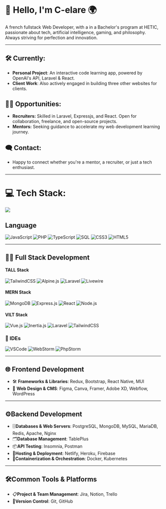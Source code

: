 # 💫 Hello, I'm C-elare 🌍
A french fullstack Web Developer, with a  in a Bachelor's program at HETIC, passionate about tech, artificial intelligence, gaming, and philosophy. Always striving for perfection and innovation.

---
## 🛠 Currently:
- **Personal Project**: An interactive code learning app, powered by OpenAI's API, Laravel & React.
- **Client Work**: Also actively engaged in building three other websites for clients.
## 👩‍💻 Opportunities:
- **Recruiters:** Skilled in Laravel, Expressjs, and React. Open for collaboration, freelance, and open-source projects.
- **Mentors:** Seeking guidance to accelerate my web development learning journey.
## 🗨 Contact:
- Happy to connect whether you're a mentor, a recruiter, or just a tech enthusiast.

---
# 💻 Tech Stack:
![](https://github-readme-stats.vercel.app/api/top-langs/?username=C-elare&theme=tokyonight&hide_border=false&include_all_commits=true&count_private=true&layout=compact)
## Language
![JavaScript](https://img.shields.io/badge/javascript-%23323330.svg?style=for-the-badge&logo=javascript&logoColor=%23F7DF1E) 
![PHP](https://img.shields.io/badge/php-%23777BB4.svg?style=for-the-badge&logo=php&logoColor=white) 
![TypeScript](https://img.shields.io/badge/typescript-%23007ACC.svg?style=for-the-badge&logo=typescript&logoColor=white)
![SQL](https://img.shields.io/badge/SQL-025E8C?style=for-the-badge&logo=sql&logoColor=white)
![CSS3](https://img.shields.io/badge/css3-%231572B6.svg?style=for-the-badge&logo=css3&logoColor=white)
![HTML5](https://img.shields.io/badge/html5-%23E34F26.svg?style=for-the-badge&logo=html5&logoColor=white)

---
## 👨‍💻 Full Stack Development
#### TALL Stack 
![TailwindCSS](https://img.shields.io/badge/tailwindcss-%2338B2AC.svg?style=for-the-badge&logo=tailwind-css&logoColor=white) ![Alpine.js](https://img.shields.io/badge/Alpine.js-%23222.svg?style=for-the-badge&logo=alpine-dot-js&logoColor=8BC0D0)
![Laravel](https://img.shields.io/badge/laravel-%23FF2D20.svg?style=for-the-badge&logo=laravel&logoColor=white)
![Livewire](https://img.shields.io/badge/Livewire-%234E5A6A.svg?style=for-the-badge&logo=livewire&logoColor=white)
#### MERN Stack
![MongoDB](https://img.shields.io/badge/MongoDB-%234ea94b.svg?style=for-the-badge&logo=mongodb&logoColor=white)
![Express.js](https://img.shields.io/badge/express.js-%23404d59.svg?style=for-the-badge&logo=express&logoColor=%2361DAFB)
![React](https://img.shields.io/badge/react-%2320232a.svg?style=for-the-badge&logo=react&logoColor=%2361DAFB)
![Node.js](https://img.shields.io/badge/Node.js-%23339933.svg?style=for-the-badge&logo=node-dot-js&logoColor=white)
#### VILT Stack
 ![Vue.js](https://img.shields.io/badge/vue.js-%234FC08D.svg?style=for-the-badge&logo=vue-dot-js&logoColor=white)
![Inertia.js](https://img.shields.io/badge/Inertia.js-%23594AE2.svg?style=for-the-badge&logo=inertia&logoColor=white)
 ![Laravel](https://img.shields.io/badge/laravel-%23FF2D20.svg?style=for-the-badge&logo=laravel&logoColor=white)
 ![TailwindCSS](https://img.shields.io/badge/tailwindcss-%2338B2AC.svg?style=for-the-badge&logo=tailwind-css&logoColor=white)
### 📝 IDEs
 ![VSCode](https://img.shields.io/badge/VSCode-%23007ACC.svg?style=for-the-badge&logo=visual-studio-code&logoColor=white)
 ![WebStorm](https://img.shields.io/badge/WebStorm-%23000000.svg?style=for-the-badge&logo=webstorm&logoColor=white)
  ![PhpStorm](https://img.shields.io/badge/PhpStorm-%23000000.svg?style=for-the-badge&logo=phpstorm&logoColor=white)
 
---
## 🌐 Frontend Development
- 🛠 **Frameworks & Libraries**: Redux, Bootstrap, React Native, MUI
- 🎨 **Web Design & CMS**: Figma, Canva, Framer, Adobe XD, Webflow, WordPress
---
##  ⚙️Backend Development
- 🗄**Databases & Web Servers**: PostgreSQL, MongoDB, MySQL, MariaDB, Redis, Apache, Nginx
- 🗂️**Database Management**: TablePlus
- 📦**API Testing**: Insomnia, Postman
- 🚀**Hosting & Deployment**: Netlify, Heroku, Firebase
- 🐳**Containerization & Orchestration**: Docker, Kubernetes
---
## 🛠Common Tools & Platforms
- 📋**Project & Team Management**: Jira, Notion, Trello
- 🔄**Version Control**: Git, GitHub

